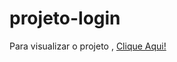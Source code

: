 # projeto-login
Para visualizar o projeto , <a href="https://matheus-zordan.github.io/projeto-login/">Clique Aqui!</a>
